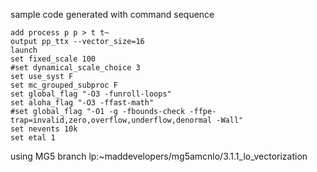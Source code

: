 sample code generated with command sequence

```
add process p p > t t~
output pp_ttx --vector_size=16
launch
set fixed_scale 100
#set dynamical_scale_choice 3
set use_syst F
set mc_grouped_subproc F
set global_flag "-O3 -funroll-loops"
set aloha_flag "-O3 -ffast-math"
#set global_flag "-O1 -g -fbounds-check -ffpe-trap=invalid,zero,overflow,underflow,denormal -Wall"
set nevents 10k
set etal 1
```

using MG5 branch lp:~maddevelopers/mg5amcnlo/3.1.1_lo_vectorization

